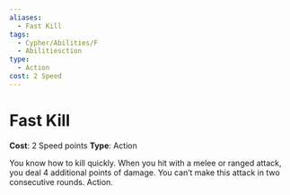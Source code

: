```yaml
---
aliases:
  - Fast Kill
tags:
  - Cypher/Abilities/F
  - Abilitiesction
type:
  - Action
cost: 2 Speed
---
```


# Fast Kill

**Cost**: 2 Speed points
**Type**: Action

You know how to kill quickly. When you hit with a melee or ranged attack, you deal 4 additional points of damage. You can’t make this attack in two consecutive rounds. Action.
